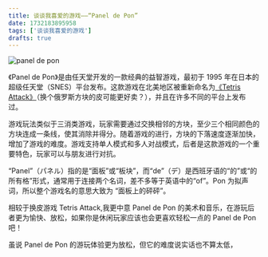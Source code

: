 ```yaml
---
title: 谈谈我喜爱的游戏——“Panel de Pon”
date: 1732183895958
tags: ['谈谈我喜爱的游戏']
drafts: true
---
```


![panel de pon](/images/panel-de-pon-0.png)

《Panel de Pon》是由任天堂开发的一款经典的益智游戏，最初于 1995 年在日本的超级任天堂（SNES）平台发布。这款游戏在北美地区被重新命名为[《Tetris Attack》](https://en.wikipedia.org/wiki/Tetris_Attack)（换个俄罗斯方块的皮可能更好卖？），并且在许多不同的平台上发布过。

游戏玩法类似于三消类游戏，玩家需要通过交换相邻的方块，至少三个相同颜色的方块连成一条线，使其消除并得分。随着游戏的进行，方块的下落速度逐渐加快，增加了游戏的难度。游戏支持单人模式和多人对战模式，后者是这款游戏的一个重要特色，玩家可以与朋友进行对抗。

“Panel”（パネル）指的是“面板”或“板块”，而“de”（デ）是西班牙语的“的”或“的所有格”形式，通常用于连接两个名词，差不多等于英语中的“of”。Pon 为拟声词，所以整个游戏名的意思大致为 “面板上的砰砰”。

相较于换皮游戏 Tetris Attack,我更中意 Panel de Pon 的美术和音乐，在游玩后者更为愉快、放松，如果你是休闲玩家应该也会更喜欢轻松一点的 Panel de Pon 吧！

虽说 Panel de Pon 的游玩体验更为放松，但它的难度说实话也不算太低，
